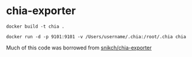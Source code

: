 # chia-exporter

```
docker build -t chia .
```

```
docker run -d -p 9101:9101 -v /Users/username/.chia:/root/.chia chia
```

Much of this code was borrowed from [snikch/chia-exporter](https://github.com/snikch/chia-exporter)